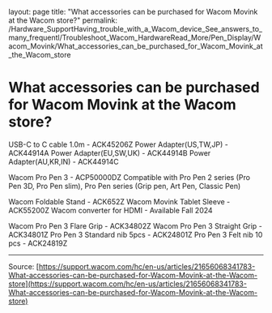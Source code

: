 layout: page
title: "What accessories can be purchased for Wacom Movink at the Wacom store?"
permalink: /Hardware_SupportHaving_trouble_with_a_Wacom_device_See_answers_to_many_frequentl/Troubleshoot_Wacom_HardwareRead_More/Pen_Display/Wacom_Movink/What_accessories_can_be_purchased_for_Wacom_Movink_at_the_Wacom_store

# What accessories can be purchased for Wacom Movink at the Wacom store?

USB-C to C cable 1.0m - ACK45206Z
Power Adapter(US,TW,JP) - ACK44914A
Power Adapter(EU,SW,UK) - ACK44914B
Power Adapter(AU,KR,IN) - ACK44914C


Wacom Pro Pen 3 - ACP50000DZ
Compatible with Pro Pen 2 series (Pro Pen 3D, Pro Pen slim), Pro Pen series (Grip pen, Art Pen, Classic Pen)


Wacom Foldable Stand - ACK652Z
Wacom Movink Tablet Sleeve - ACK55200Z
Wacom converter for HDMI - Available Fall 2024


Wacom Pro Pen 3 Flare Grip - ACK34802Z
Wacom Pro Pen 3 Straight Grip - ACK34801Z
Pro Pen 3 Standard nib 5pcs - ACK24801Z
Pro Pen 3 Felt nib 10 pcs - ACK24819Z

---
Source: [https://support.wacom.com/hc/en-us/articles/21656068341783-What-accessories-can-be-purchased-for-Wacom-Movink-at-the-Wacom-store](https://support.wacom.com/hc/en-us/articles/21656068341783-What-accessories-can-be-purchased-for-Wacom-Movink-at-the-Wacom-store)
